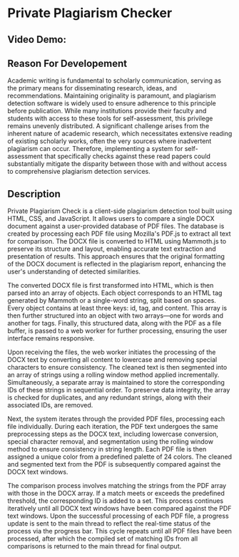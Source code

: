 # Private Plagiarism Checker

## Video Demo:

## Reason For Developement

Academic writing is fundamental to scholarly communication, serving as the primary means for disseminating research, ideas, and recommendations. Maintaining originality is paramount, and plagiarism detection software is widely used to ensure adherence to this principle before publication. While many institutions provide their faculty and students with access to these tools for self-assessment, this privilege remains unevenly distributed. A significant challenge arises from the inherent nature of academic research, which necessitates extensive reading of existing scholarly works, often the very sources where inadvertent plagiarism can occur. Therefore, implementing a system for self-assessment that specifically checks against these read papers could substantially mitigate the disparity between those with and without access to comprehensive plagiarism detection services.

## Description

Private Plagiarism Check is a client-side plagiarism detection tool built using HTML, CSS, and JavaScript. It allows users to compare a single DOCX document against a user-provided database of PDF files. The database is created by processing each PDF file using Mozilla's PDF.js to extract all text for comparison. The DOCX file is converted to HTML using Mammoth.js to preserve its structure and layout, enabling accurate text extraction and presentation of results. This approach ensures that the original formatting of the DOCX document is reflected in the plagiarism report, enhancing the user's understanding of detected similarities.

The converted DOCX file is first transformed into HTML, which is then parsed into an array of objects. Each object corresponds to an HTML tag generated by Mammoth or a single-word string, split based on spaces. Every object contains at least three keys: id, tag, and content. This array is then further structured into an object with two arrays—one for words and another for tags. Finally, this structured data, along with the PDF as a file buffer, is passed to a web worker for further processing, ensuring the user interface remains responsive.

Upon receiving the files, the web worker initiates the processing of the DOCX text by converting all content to lowercase and removing special characters to ensure consistency. The cleaned text is then segmented into an array of strings using a rolling window method applied incrementally. Simultaneously, a separate array is maintained to store the corresponding IDs of these strings in sequential order. To preserve data integrity, the array is checked for duplicates, and any redundant strings, along with their associated IDs, are removed.

Next, the system iterates through the provided PDF files, processing each file individually. During each iteration, the PDF text undergoes the same preprocessing steps as the DOCX text, including lowercase conversion, special character removal, and segmentation using the rolling window method to ensure consistency in string length. Each PDF file is then assigned a unique color from a predefined palette of 24 colors. The cleaned and segmented text from the PDF is subsequently compared against the DOCX text windows.

The comparison process involves matching the strings from the PDF array with those in the DOCX array. If a match meets or exceeds the predefined threshold, the corresponding ID is added to a set. This process continues iteratively until all DOCX text windows have been compared against the PDF text windows. Upon the successful processing of each PDF file, a progress update is sent to the main thread to reflect the real-time status of the process via the progress bar. This cycle repeats until all PDF files have been processed, after which the compiled set of matching IDs from all comparisons is returned to the main thread for final output.
